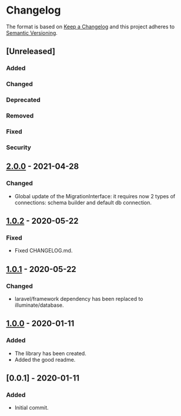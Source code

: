 # Changelog
The format is based on [Keep a Changelog](http://keepachangelog.com/en/1.0.0/)
and this project adheres to [Semantic Versioning](http://semver.org/spec/v2.0.0.html).

## [Unreleased]
### Added
### Changed
### Deprecated
### Removed
### Fixed
### Security


## [2.0.0] - 2021-04-28
### Changed
- Global update of the MigrationInterface: it requires now 2 types of connections: schema builder and default db connection.

## [1.0.2] - 2020-05-22
### Fixed
- Fixed CHANGELOG.md.

## [1.0.1] - 2020-05-22
### Changed
- laravel/framework dependency has been replaced to illuminate/database.

## [1.0.0] - 2020-01-11
### Added
- The library has been created.
- Added the good readme.

## [0.0.1] - 2020-01-11
### Added
- Initial commit.

[2.0.0]: https://github.com/CaliforniaMountainSnake/laravel-migrations/compare/1.0.2...2.0.0
[1.0.2]: https://github.com/CaliforniaMountainSnake/laravel-migrations/compare/1.0.1...1.0.2
[1.0.1]: https://github.com/CaliforniaMountainSnake/laravel-migrations/compare/1.0.0...1.0.1
[1.0.0]: https://github.com/CaliforniaMountainSnake/laravel-migrations/compare/0.0.1...1.0.0
